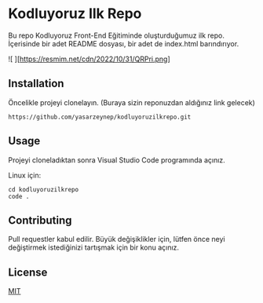 # Kodluyoruz Ilk Repo
Bu repo Kodluyoruz Front-End Eğitiminde oluşturduğumuz ilk repo. İçerisinde bir adet README dosyası, bir adet de index.html barındırıyor.

![ ][https://resmim.net/cdn/2022/10/31/QRPri.png]

## Installation

Öncelikle projeyi clonelayın. (Buraya sizin reponuzdan aldığınız link gelecek)

```
https://github.com/yasarzeynep/kodluyoruzilkrepo.git

```

## Usage

Projeyi cloneladıktan sonra Visual Studio Code programında açınız.

Linux için:

```
cd kodluyoruzilkrepo
code .
```

## Contributing

Pull requestler kabul edilir. Büyük değişiklikler için, lütfen önce neyi değiştirmek istediğinizi tartışmak için bir konu açınız.

## License

[MIT](https://choosealicense.com/licenses/mit/)



[def]: file:///C:/Users/zy_ya_000/Desktop/proje.PNG